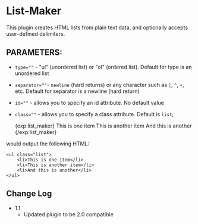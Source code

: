 # List-Maker

This plugin creates HTML lists from plain text data, and
optionally accepts user-defined delimiters.

## PARAMETERS:

- `type=""` - "ul" (unordered list) or "ol" (ordered list). Default for type is an unordered list
- `separator=""`- `newline` (hard returns) or any character such as `|`, `^`, `+`, etc. Default for separator is a newline (hard return)
- `id=""` - allows you to specify an id attribute. No default value
- `class=""` - allows you to specify a class attribute. Default is `list`;

    {exp:list_maker}
        This is one item
        This is another item
        And this is another
    {/exp:list_maker}

would output the following HTML:

    <ul class="list">
        <li>This is one item</li>
        <li>This is another item</li>
        <li>And this is another</li>
    </ul>

## Change Log

- 1.1
	- Updated plugin to be 2.0 compatible
